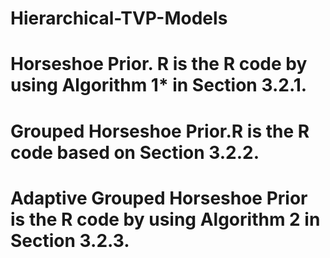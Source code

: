 # Hierarchical-TVP-Models
# Horseshoe Prior. R is the R code by using Algorithm 1* in Section 3.2.1.
# Grouped Horseshoe Prior.R is the R code based on Section 3.2.2.
# Adaptive Grouped Horseshoe Prior is the R code by using Algorithm 2 in Section 3.2.3.
